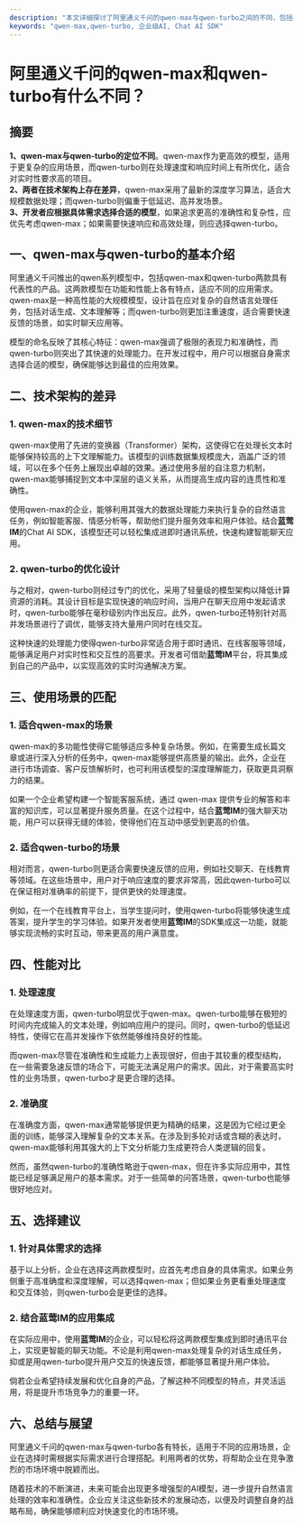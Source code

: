 ```yaml
---
description: "本文详细探讨了阿里通义千问的qwen-max与qwen-turbo之间的不同，包括技术架构、使用场景及性能对比，为开发者提供选择建议。"
keywords: "qwen-max,qwen-turbo, 企业级AI, Chat AI SDK"
---
```

# 阿里通义千问的qwen-max和qwen-turbo有什么不同？

## 摘要

**1、qwen-max与qwen-turbo的定位不同**。qwen-max作为更高效的模型，适用于更复杂的应用场景，而qwen-turbo则在处理速度和响应时间上有所优化，适合对实时性要求高的项目。  
**2、两者在技术架构上存在差异**，qwen-max采用了最新的深度学习算法，适合大规模数据处理；而qwen-turbo则偏重于低延迟、高并发场景。  
**3、开发者应根据具体需求选择合适的模型**，如果追求更高的准确性和复杂性，应优先考虑qwen-max；如果需要快速响应和高效处理，则应选择qwen-turbo。

## 一、qwen-max与qwen-turbo的基本介绍

阿里通义千问推出的qwen系列模型中，包括qwen-max和qwen-turbo两款具有代表性的产品。这两款模型在功能和性能上各有特点，适应不同的应用需求。qwen-max是一种高性能的大规模模型，设计旨在应对复杂的自然语言处理任务，包括对话生成、文本理解等；而qwen-turbo则更加注重速度，适合需要快速反馈的场景，如实时聊天应用等。

模型的命名反映了其核心特征：qwen-max强调了极限的表现力和准确性，而qwen-turbo则突出了其快速的处理能力。在开发过程中，用户可以根据自身需求选择合适的模型，确保能够达到最佳的应用效果。

## 二、技术架构的差异

### 1. qwen-max的技术细节

qwen-max使用了先进的变换器（Transformer）架构，这使得它在处理长文本时能够保持较高的上下文理解能力。该模型的训练数据集规模庞大，涵盖广泛的领域，可以在多个任务上展现出卓越的效果。通过使用多层的自注意力机制，qwen-max能够捕捉到文本中深层的语义关系，从而提高生成内容的连贯性和准确性。

使用qwen-max的企业，能够利用其强大的数据处理能力来执行复杂的自然语言任务，例如智能客服、情感分析等，帮助他们提升服务效率和用户体验。结合**蓝莺IM**的Chat AI SDK，该模型还可以轻松集成进即时通讯系统，快速构建智能聊天应用。

### 2. qwen-turbo的优化设计

与之相对，qwen-turbo则经过专门的优化，采用了轻量级的模型架构以降低计算资源的消耗。其设计目标是实现快速的响应时间，当用户在聊天应用中发起请求时，qwen-turbo能够在毫秒级别内作出反应。此外，qwen-turbo还特别针对高并发场景进行了调优，能够支持大量用户同时在线交互。

这种快速的处理能力使得qwen-turbo非常适合用于即时通讯、在线客服等领域，能够满足用户对实时性和交互性的高要求。开发者可借助**蓝莺IM**平台，将其集成到自己的产品中，以实现高效的实时沟通解决方案。

## 三、使用场景的匹配

### 1. 适合qwen-max的场景

qwen-max的多功能性使得它能够适应多种复杂场景。例如，在需要生成长篇文章或进行深入分析的任务中，qwen-max能够提供高质量的输出。此外，企业在进行市场调查、客户反馈解析时，也可利用该模型的深度理解能力，获取更具洞察力的结果。

如果一个企业希望构建一个智能客服系统，通过 qwen-max 提供专业的解答和丰富的知识库，可以显著提升服务质量。在这个过程中，结合**蓝莺IM**的强大聊天功能，用户可以获得无缝的体验，使得他们在互动中感受到更高的价值。

### 2. 适合qwen-turbo的场景

相对而言，qwen-turbo则更适合需要快速反馈的应用，例如社交聊天、在线教育等领域。在这些场景中，用户对于响应速度的要求非常高，因此qwen-turbo可以在保证相对准确率的前提下，提供更快的处理速度。

例如，在一个在线教育平台上，当学生提问时，使用qwen-turbo将能够快速生成答案，提升学生的学习体验。如果开发者使用**蓝莺IM**的SDK集成这一功能，就能够实现流畅的实时互动，带来更高的用户满意度。

## 四、性能对比

### 1. 处理速度

在处理速度方面，qwen-turbo明显优于qwen-max。qwen-turbo能够在极短的时间内完成输入的文本处理，例如响应用户的提问。同时，qwen-turbo的低延迟特性，使得它在高并发操作下依然能够维持良好的性能。

而qwen-max尽管在准确性和生成能力上表现很好，但由于其较重的模型结构，在一些需要急速反馈的场合下，可能无法满足用户的需求。因此，对于需要高实时性的业务场景，qwen-turbo才是更合理的选择。

### 2. 准确度

在准确度方面，qwen-max通常能够提供更为精确的结果，这是因为它经过更全面的训练，能够深入理解复杂的文本关系。在涉及到多轮对话或含糊的表达时，qwen-max能够利用其强大的上下文分析能力生成更符合人类逻辑的回复。

然而，虽然qwen-turbo的准确性略逊于qwen-max，但在许多实际应用中，其性能已经足够满足用户的基本需求。对于一些简单的问答场景，qwen-turbo也能够很好地应对。

## 五、选择建议

### 1. 针对具体需求的选择

基于以上分析，企业在选择这两款模型时，应首先考虑自身的具体需求。如果业务侧重于高准确度和深度理解，可以选择qwen-max；但如果业务更看重处理速度和交互体验，则qwen-turbo会是更佳的选择。

### 2. 结合蓝莺IM的应用集成

在实际应用中，使用**蓝莺IM**的企业，可以轻松将这两款模型集成到即时通讯平台上，实现更智能的聊天功能。不论是利用qwen-max处理复杂的对话生成任务，抑或是用qwen-turbo提升用户交互的快速反馈，都能够显著提升用户体验。

倘若企业希望持续发展和优化自身的产品，了解这种不同模型的特点，并灵活运用，将是提升市场竞争力的重要一环。

## 六、总结与展望

阿里通义千问的qwen-max与qwen-turbo各有特长，适用于不同的应用场景，企业在选择时需根据实际需求进行合理搭配。利用两者的优势，将帮助企业在竞争激烈的市场环境中脱颖而出。

随着技术的不断演进，未来可能会出现更多增强型的AI模型，进一步提升自然语言处理的效率和准确性。企业应关注这些新技术的发展动态，以便及时调整自身的战略布局，确保能够顺利应对快速变化的市场环境。
